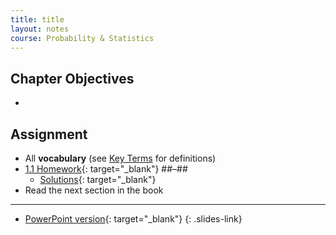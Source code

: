 ```yaml
---
title: title
layout: notes
course: Probability & Statistics
---
```


## Chapter Objectives

- 

## Assignment

- All **vocabulary** (see [Key Terms](https://openstax.org/books/statistics/pages/1-key-terms) for definitions)
- [1.1 Homework](){: target="_blank"} ##–##
  - [Solutions](https://manville.instructure.com/courses/5660/files?preview=780645){: target="_blank"}
- Read the next section in the book

---

- [PowerPoint version](){: target="_blank"}
{: .slides-link}
